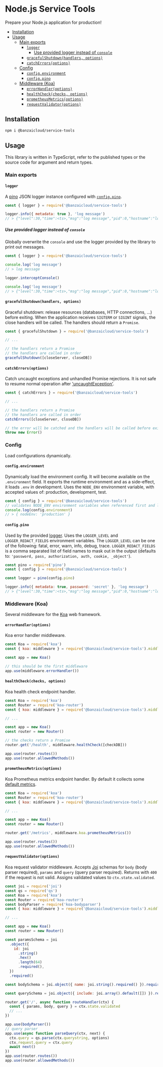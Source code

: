 # Node.js Service Tools

Prepare your Node.js application for production!

<!-- TOC -->

- [Installation](#installation)
- [Usage](#usage)
  - [Main exports](#main-exports)
    - [`logger`](#logger)
      - [Use provided logger instead of `console`](#use-provided-logger-instead-of-console)
    - [`gracefulShutdown(handlers, options)`](#gracefulshutdownhandlers-options)
    - [`catchErrors(options)`](#catcherrorsoptions)
  - [Config](#config)
    - [`config.environment`](#configenvironment)
    - [`config.pino`](#configpino)
  - [Middleware (Koa)](#middleware-koa)
    - [`errorHandler(options)`](#errorhandleroptions)
    - [`healthCheck(checks, options)`](#healthcheckchecks-options)
    - [`prometheusMetrics(options)`](#prometheusmetricsoptions)
    - [`requestValidator(options)`](#requestvalidatoroptions)

<!-- /TOC -->

## Installation

```sh
npm i @banzaicloud/service-tools
```

## Usage

This library is written in TypeScript, refer to the published types or the source code for argument and return types.

### Main exports

#### `logger`

A [pino](https://github.com/pinojs/pino) JSON logger instance configured with [`config.pino`](#config).

```js
const { logger } = require('@banzaicloud/service-tools')

logger.info({ metadata: true }, 'log message')
// > {"level":30,"time":<ts>,"msg":"log message","pid":0,"hostname":"local","metadata":true,"v":1}
```

##### Use provided logger instead of `console`

Globally overwrite the `console` and use the logger provided by the library to print out messages.

```js
const { logger } = require('@banzaicloud/service-tools')

console.log('log message')
// > log message

logger.interceptConsole()

console.log('log message')
// > {"level":30,"time":<ts>,"msg":"log message","pid":0,"hostname":"local","v":1}
```

#### `gracefulShutdown(handlers, options)`

Graceful shutdown: release resources (databases, HTTP connections, ...) before exiting. When the application receives `SIGTERM` or `SIGINT` signals, the close handlers will be called. The handlers should return a `Promise`.

```js
const { gracefulShutdown } = require('@banzaicloud/service-tools')

// ...

// the handlers return a Promise
// the handlers are called in order
gracefulShutdown([closeServer, closeDB])
```

#### `catchErrors(options)`

Catch uncaught exceptions and unhandled Promise rejections. It is not safe to resume normal operation after ['uncaughtException'](https://nodejs.org/api/process.html#process_event_uncaughtexception).

```js
const { catchErrors } = require('@banzaicloud/service-tools')

// ...

// the handlers return a Promise
// the handlers are called in order
catchErrors([closeServer, closeDB])

// the error will be catched and the handlers will be called before exiting
throw new Error()
```

### Config

Load configurations dynamically.

#### `config.environment`

Dynamically load the environment config. It will become available on the `.environment` field. It exports the runtime environment and as a side-effect, it loads `.env` in development. Uses the `NODE_ENV` environment variable, with accepted values of: production, development, test.

```js
const { config } = require('@banzaicloud/service-tools')
// validates NODE_ENV environment variables when referenced first and load .env when it's "development"
console.log(config.environment)
// > { nodeEnv: 'production' }
```

#### `config.pino`

Used by the provided [logger](#logger). Uses the `LOGGER_LEVEL` and `LOGGER_REDACT_FIELDS` environment variables. The `LOGGER_LEVEL` can be one of the following: fatal, error, warn, info, debug, trace. `LOGGER_REDACT_FIELDS` is a comma separated list of field names to mask out in the output (defaults to: `'password, pass, authorization, auth, cookie, _object'`).

```js
const pino = require('pino')
const { config } = require('@banzaicloud/service-tools')

const logger = pino(config.pino)

logger.info({ metadata: true, password: 'secret' }, 'log message')
// > {"level":30,"time":<ts>,"msg":"log message","pid":0,"hostname":"local","metadata":true,"password":"[REDACTED]","v":1}
```

### Middleware (Koa)

Several middleware for the [Koa](https://koajs.com/) web framework.

#### `errorHandler(options)`

Koa error handler middleware.

```js
const Koa = require('koa')
const { koa: middleware } = require('@banzaicloud/service-tools').middleware

const app = new Koa()

// this should be the first middleware
app.use(middleware.errorHandler())
```

#### `healthCheck(checks, options)`

Koa health check endpoint handler.

```js
const Koa = require('koa')
const Router = require('koa-router')
const { koa: middleware } = require('@banzaicloud/service-tools').middleware

// ...

const app = new Koa()
const router = new Router()

// the checks return a Promise
router.get('/health', middleware.healthCheck([checkDB]))

app.use(router.routes())
app.use(router.allowedMethods())
```

#### `prometheusMetrics(options)`

Koa Prometheus metrics endpoint handler. By default it collects some [default metrics](https://github.com/siimon/prom-client#default-metrics).

```js
const Koa = require('koa')
const Router = require('koa-router')
const { koa: middleware } = require('@banzaicloud/service-tools').middleware

// ...

const app = new Koa()
const router = new Router()

router.get('/metrics', middleware.koa.prometheusMetrics())

app.use(router.routes())
app.use(router.allowedMethods())
```

#### `requestValidator(options)`

Koa request validator middleware. Accepts [Joi](https://github.com/hapijs/joi) schemas for `body` (body parser required), `params` and `query` (query parser required). Returns with `400` if the request is not valid. Assigns validated values to `ctx.state.validated`.

```js
const joi = require('joi')
const qs = require('qs')
const Koa = require('koa')
const Router = require('koa-router')
const bodyParser = require('koa-bodyparser')
const { koa: middleware } = require('@banzaicloud/service-tools').middleware

// ...

const app = new Koa()
const router = new Router()

const paramsSchema = joi
  .object({
    id: joi
      .string()
      .hex()
      .length(64)
      .required(),
  })
  .required()

const bodySchema = joi.object({ name: joi.string().required() }).required()

const querySchema = joi.object({ include: joi.array().default([]) }).required()

router.get('/', async function routeHandler(ctx) {
  const { params, body, query } = ctx.state.validated
  // ...
})

app.use(bodyParser())
// query parser
app.use(async function parseQuery(ctx, next) {
  ctx.query = qs.parse(ctx.querystring, options)
  ctx.request.query = ctx.query
  await next()
})
app.use(router.routes())
app.use(router.allowedMethods())
```
